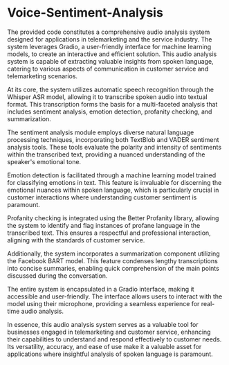 # Voice-Sentiment-Analysis

The provided code constitutes a comprehensive audio analysis system designed for applications in telemarketing and the service industry. The system leverages Gradio, a user-friendly interface for machine learning models, to create an interactive and efficient solution. This audio analysis system is capable of extracting valuable insights from spoken language, catering to various aspects of communication in customer service and telemarketing scenarios.

At its core, the system utilizes automatic speech recognition through the Whisper ASR model, allowing it to transcribe spoken audio into textual format. This transcription forms the basis for a multi-faceted analysis that includes sentiment analysis, emotion detection, profanity checking, and summarization.

The sentiment analysis module employs diverse natural language processing techniques, incorporating both TextBlob and VADER sentiment analysis tools. These tools evaluate the polarity and intensity of sentiments within the transcribed text, providing a nuanced understanding of the speaker's emotional tone.

Emotion detection is facilitated through a machine learning model trained for classifying emotions in text. This feature is invaluable for discerning the emotional nuances within spoken language, which is particularly crucial in customer interactions where understanding customer sentiment is paramount.

Profanity checking is integrated using the Better Profanity library, allowing the system to identify and flag instances of profane language in the transcribed text. This ensures a respectful and professional interaction, aligning with the standards of customer service.

Additionally, the system incorporates a summarization component utilizing the Facebook BART model. This feature condenses lengthy transcriptions into concise summaries, enabling quick comprehension of the main points discussed during the conversation.

The entire system is encapsulated in a Gradio interface, making it accessible and user-friendly. The interface allows users to interact with the model using their microphone, providing a seamless experience for real-time audio analysis.

In essence, this audio analysis system serves as a valuable tool for businesses engaged in telemarketing and customer service, enhancing their capabilities to understand and respond effectively to customer needs. Its versatility, accuracy, and ease of use make it a valuable asset for applications where insightful analysis of spoken language is paramount.
